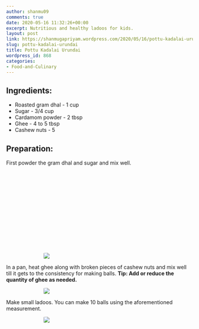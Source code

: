```yaml
---
author: shanmu09
comments: true
date: 2020-05-16 11:32:26+00:00
excerpt: Nutritious and healthy ladoos for kids.
layout: post
link: https://shanmugapriyam.wordpress.com/2020/05/16/pottu-kadalai-urundai/
slug: pottu-kadalai-urundai
title: Pottu Kadalai Urundai
wordpress_id: 868
categories:
- Food-and-Culinary
---
```

<style>
.square {
    float:left;
    width: 49%;
    border-radius:5%;
    padding-bottom : 40%; /* = width for a 1:1 aspect ratio */
    margin:0.5%;
    background-position:center center;
    background-repeat:no-repeat;
    background-size:cover; /* you change this to "contain" if you don't want the images to be cropped */
}
	
#break {
    clear:both;
}

.img_1{background-image:url('https://shanmugapriyam.files.wordpress.com/2020/05/00000img_00000_burst20200515114840475_cover.jpg');}
.img_2{background-image:url('https://shanmugapriyam.files.wordpress.com/2020/05/00000img_00000_burst20200515115259479_cover.jpg');}



.resize_fit_center {
    max-width:60%;
    max-height:60%;
    vertical-align: middle;
    display: block;
    margin-left: auto;
    margin-right: auto;
    border-radius:5%;
}

.center {
  margin: auto;
  width: 60%;
}
</style>




## Ingredients:







  * Roasted gram dhal - 1 cup
  * Sugar - 3/4 cup
  * Cardamom powder - 2 tbsp
  * Ghee - 4 to 5 tbsp
  * Cashew nuts - 5






## Preparation:







First powder the gram dhal and sugar and mix well.




<div class="square img_1">
</div>
<div class="square img_2">
</div>
<div id="break"> </div>
<p/>





<div>
	<img src="https://shanmugapriyam.files.wordpress.com/2020/05/00000img_00000_burst20200515115817502_cover.jpg"  class="resize_fit_center"/>
</div>
<p/>






In a pan, heat ghee along with broken pieces of cashew nuts and mix well till it gets to the consistency for making balls. **Tip: Add or reduce the quantity of ghee as needed.**



<div>
	<img src="https://shanmugapriyam.files.wordpress.com/2020/05/00000img_00000_burst20200515120044716_cover.jpg?w=790"  class="resize_fit_center"/>
</div>
<p/>






Make small ladoos. You can make 10 balls using the aforementioned measurement.



<div>
	<img src="https://shanmugapriyam.files.wordpress.com/2020/05/img_20200515_121953.jpg?w=1024"  class="resize_fit_center"/>
</div>
<p/>

